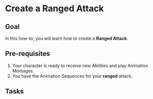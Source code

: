 # Create a Ranged Attack
<primary-label ref="combat"/>
<secondary-label ref="how-to"/>

## Goal

In this how-to, you will learn how to create a **Ranged Attack**.

## Pre-requisites

1. Your character is ready to receive new Abilities and play Animation Montages.
2. You have the Animation Sequences for your **ranged** attack.

## Tasks

<procedure title="Create your Animation Montages" collapsible="true">
</procedure>

<procedure title="Create the Ranged Attack ability" collapsible="true">
</procedure>

<procedure title="Map input to the Attack ability" collapsible="true">
</procedure>

<procedure title="Check your progress" collapsible="true">
</procedure>
